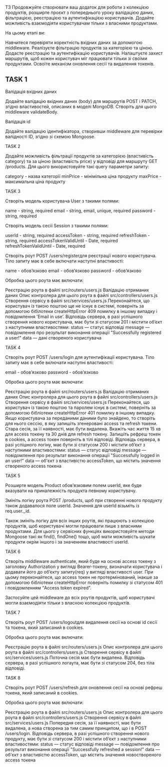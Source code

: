 ТЗ
Продовжуйте створювати ваш додаток для роботи з колекцією продуктів, розширте проєкт з попереднього уроку валідацією даних, фільтрацією, реєстрацією та аутентифікацією користувачів. Додайте можливість взаємодіяти користувачам тільки з власними продуктами.

На цьому етапі ви:

Навчитеся перевіряти коректність вхідних даних за допомогою middleware.
Реалізуєте фільтрацію продуктів за категорією та ціною.
Додасте реєстрацію та аутентифікацію користувачів.
Налаштуєте захист маршрутів, щоб кожен користувач міг працювати тільки зі своїми продуктами.
Освоїте механізм оновлення сесії та видалення токенів.

## TASK 1

Валідація вхідних даних

Додайте валідацію вхідних даних (body) для маршрутів POST і PATCH, згідно властивостей, описаних в моделі MongoDB. Створіть для цього middleware validateBody.

Валідація id

Додайте валідацію ідентифікатора, створивши middleware для перевірки валідності ID, згідно зі схемою Mongoose.

TASK 2

Додайте можливість фільтрації продуктів за категорією (властивість category) та за ціною (властивість price) у відповіді для маршруту GET /products. Для цього використовуйте такі query параметри запиту:

category - назва категорії
minPrice - мінімільна ціна продукту
maxPrice - максимальна ціна продукту

TASK 3

Створіть модель користувача User з такими полями:

name - string, required
email - string, email, unique, required
password - string, required

Створіть модель сесії Session з такими полями:

userId - string, required
accessToken - string, required
refreshToken - string, required
accessTokenValidUntil - Date, required
refreshTokenValidUntil - Date, required

Створіть роут POST /users/registerдля реєстрації нового користувача. Тіло запиту має в себе включати наступні властивості:

name - обов’язково
email - обов’язково
password - обов’язково

Обробка цього роута має включати:

Реєстрацію роута в файлі src/routers/users.js
Валідацію отриманих даних
Опис контролера для цього роута в файлі src/controllers/users.js
Створення сервісу в файлі src/services/users.js
Переконайтеся, що користувач із такою поштою ще не існує в системі, поверніть за допомогою бібілотеки createHttpError 409 помилку в іншому випадку і повідомлення 'Email in use’.
Відповідь сервера, в разі успішного створення нового користувача, має бути зі статусом 201 і містити об’єкт з наступними властивостями:
status — статус відповіді
message — повідомлення про результат виконання операції "Successfully registered a user!"
data — дані створеного користувача

TASK 4

Створіть роут POST /users/login для аутентифікації користувача. Тіло запиту має в себе включати наступні властивості:

email - обовʼязково
password - обовʼязково

Обробка цього роута має включати:

Реєстрацію роута в файлі src/routers/users.js
Валідацію отриманих даних
Опис контролера для цього роута в файлі src/controllers/users.js
Створення сервісу в файлі src/services/users.js
Переконайтеся, що користувач із такою поштою та паролем існує в системі, поверніть за допомогою бібліотеки createHttpError 401 помилку в іншому випадку.
Якщо користувача за переданими даними було знайдено, то створіть для нього сессію, в яку запишіть згенеровані access та refresh токени. Стара сесія, за її наявності, має бути видалена. Вкажіть час життя 15 хв для access токену та 30 днів для refresh токену.
Запишіть рефреш токен в cookies, а access токен поверніть в тілі відповіді.
Відповідь сервера, в разі успішного логіну, має бути зі статусом 200 і містити об’єкт з наступними властивостями:
status — статус відповіді
message — повідомлення про результат виконання операції "Successfully logged in an user!"
data — об'єкт з властивістю accessToken, що містить значення створеного access токена

TASK 5

Розширте модель Product обовʼязковим полем userId, яке буде вказувати на приналежність продукта певному користувачу.

Змініть логіку роута POST /products, щоб при створенні нового продукту також додавалося поле userId. Значення для userId візьміть із req.user.\_id.

Також змініть логіку для всіх інших роутів, які працюють з колекцією продуктів, щоб користувачі могли працювати лише з власними продуктами. Для цього у сервісних функціях використовуйте методи Mongoose такі як find(), findOne() тощо, щоб мати можливість шукати продукти окрім іншого і за значенням властивості userId.

TASK 6

Створіть middleware authenticate, який буде на основі access токену з заголовку Authorization у вигляді Bearer-токену, визначати користувача і додавати його до обʼєкту запиту(req) у вигляді властивості user. При цьому переконайтеся, що access токен не протермінований, інакше за допомогою бібліотеки createHttpError поверніть помилку зі статусом 401 і повідомленням “Access token expired”.

Застосуйте цей middleware до всіх роутів продуктів, щоб користувачі могли взаємодіяти тільки з власною колекцією продуктів.

TASK 7

Створіть роут POST /users/logoutдля видалення сесії на основі id сесії та токена, який записаний в cookies.

Обробка цього роута має включати:

Реєстрацію роута в файлі src/routers/users.js
Опис контролера для цього роута в файлі src/controllers/users.js
Створення сервісу в файлі src/services/users.js
Поточна сесія має бути видалена.
Відповідь сервера, в разі успішного логаута, має бути зі статусом 204, без тіла відповіді.

TASK 8

Створіть роут POST /users/refresh для оновлення сесії на основі рефреш токена, який записаний в cookies.

Обробка цього роута має включати:

Реєстрацію роута в файлі src/routers/users.js
Опис контролера для цього роута в файлі src/controllers/users.js
Створення сервісу в файлі src/services/users.js
Попередня сесія, за її наявності, має бути видалена, а нова створена за тим самим принципом, що і в POST /users/login.
Відповідь сервера, в разі успішного створення нового продукту, має бути зі статусом 200 і містити об’єкт з наступними властивостями:
status — статус відповіді
message — повідомлення про результат виконання операції "Successfully refreshed a session!"
data — об'єкт з властивістю accessToken, що містить значення новоствореного access токена
